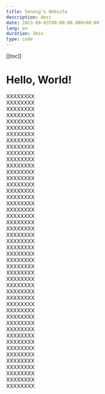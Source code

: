 ```yaml
---
title: Senong's Website
description: desc
date: 2023-09-03T00:00:00.000+00:00
lang: en
duration: 3min
type: code
---
```


[[toc]]

# Hello, World!

<div color="red"> XXXXXXXX </div>
<div color="red"> XXXXXXXX </div>
<div color="red"> XXXXXXXX </div>
<div color="red"> XXXXXXXX </div>
<div color="red"> XXXXXXXX </div>
<div color="red"> XXXXXXXX </div>
<div color="red"> XXXXXXXX </div>
<div color="red"> XXXXXXXX </div>
<div color="red"> XXXXXXXX </div>
<div color="red"> XXXXXXXX </div>
<div color="red"> XXXXXXXX </div>
<div color="red"> XXXXXXXX </div>
<div color="red"> XXXXXXXX </div>
<div color="red"> XXXXXXXX </div>
<div color="red"> XXXXXXXX </div>
<div color="red"> XXXXXXXX </div>
<div color="red"> XXXXXXXX </div>
<div color="red"> XXXXXXXX </div>
<div color="red"> XXXXXXXX </div>
<div color="red"> XXXXXXXX </div>
<div color="red"> XXXXXXXX </div>
<div color="red"> XXXXXXXX </div>
<div color="red"> XXXXXXXX </div>
<div color="red"> XXXXXXXX </div>
<div color="red"> XXXXXXXX </div>
<div color="red"> XXXXXXXX </div>
<div color="red"> XXXXXXXX </div>
<div color="red"> XXXXXXXX </div>
<div color="red"> XXXXXXXX </div>
<div color="red"> XXXXXXXX </div>
<div color="red"> XXXXXXXX </div>
<div color="red"> XXXXXXXX </div>
<div color="red"> XXXXXXXX </div>
<div color="red"> XXXXXXXX </div>
<div color="red"> XXXXXXXX </div>
<div color="red"> XXXXXXXX </div>
<div color="red"> XXXXXXXX </div>
<div color="red"> XXXXXXXX </div>
<div color="red"> XXXXXXXX </div>
<div color="red"> XXXXXXXX </div>
<div color="red"> XXXXXXXX </div>
<div color="red"> XXXXXXXX </div>
<div color="red"> XXXXXXXX </div>
<div color="red"> XXXXXXXX </div>
<div color="red"> XXXXXXXX </div>
<div color="red"> XXXXXXXX </div>
<div color="red"> XXXXXXXX </div>